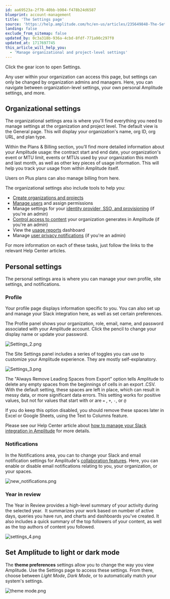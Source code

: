 ```yaml
---
id: aa69523a-2f70-40bb-b904-f478b24d6587
blueprint: account-management
title: 'The Settings page'
source: 'https://help.amplitude.com/hc/en-us/articles/235649848-The-Settings-page'
landing: false
exclude_from_sitemap: false
updated_by: 0c3a318b-936a-4cbd-8fdf-771a90c297f0
updated_at: 1717697745
this_article_will_help_you:
  - 'Manage organizational and project-level settings'
---
```

Click the gear icon to open Settings. 

Any user within your organization can access this page, but settings can only be changed by organization admins and managers. Here, you can navigate between organization-level settings, your own personal Amplitude settings, and more.

## Organizational settings

The organizational settings area is where you'll find everything you need to manage settings at the organization and project level. The default view is the General page. This will display your organization's name, org ID, org URL, and plan type. 

Within the Plans & Billing section, you’ll find more detailed information about your Amplitude usage: the contract start and end date, your organization's event or MTU limit, events or MTUs used by your organization this month and last month, as well as other key pieces of usage information. This will help you track your usage from within Amplitude itself.

Users on Plus plans can also manage billing from here.

The organizational settings also include tools to help you:

* [Create organizations and projects](/admin/account-management/manage-orgs-projects)
* [Manage users](/admin/account-management/manage-users) and assign permissions
* Manage settings for your [identity provider, SSO, and provisioning](/admin/single-sign-on/sso) (if you're an admin)
* [Control access to content](/analytics/share-external) your organization generates in Amplitude (if you're an admin)
* View the [usage reports](/admin/billing-use/usage-reports) dashboard
* Manage [user privacy notifications](/admin/account-management/manage-notifications) (if you're an admin)

For more information on each of these tasks, just follow the links to the relevant Help Center articles.

## Personal settings

The personal settings area is where you can manage your own profile, site settings, and notifications.

### Profile

Your profile page displays information specific to you. You can also set up and manage your Slack integration here, as well as set certain preferences.

The Profile panel shows your organization, role, email, name, and password associated with your Amplitude account. Click the pencil to change your display name or update your password. 

![Settings_2.png](/output/img/account-management/settings-2-png.png)

The Site Settings panel includes a series of toggles you can use to customize your Amplitude experience. They are mostly self-explanatory.

![Settings_3.png](/output/img/account-management/settings-3-png.png)

The "Always Remove Leading Spaces from Export” option tells Amplitude to delete any empty spaces from the beginnings of cells in an export .CSV. With the default setting, these spaces are left in place, which can result in messy data, or more significant data errors. This setting works for positive values, but not for values that start with or are `=` , `+`, `-`, or `@`

If you do keep this option disabled, you should remove these spaces later in Excel or Google Sheets, using the Text to Columns feature.

Please see our Help Center article about [how to manage your Slack integration in Amplitude](/analytics/integrate-slack) for more details.

### Notifications

In the Notifications area, you can to change your Slack and email notification settings for Amplitude's [collaboration features](/analytics/charts/chart-basics). Here, you can enable or disable email notifications relating to you, your organization, or your spaces.

![new_notifications.png](/output/img/account-management/new-notifications-png.png)

### Year in review

The Year in Review provides a high-level summary of your activity during the selected year.  It summarizes your work based on number of active days, queries you have run, and charts and dashboards you've created. It also includes a quick summary of the top followers of your content, as well as the top authors of content you followed.

![settings_4.png](/output/img/account-management/settings-4-png.png)

## Set Amplitude to light or dark mode

The **theme preferences** settings allow you to change the way you view Amplitude. Use the Settings page to access these settings. From there, choose between *Light Mode*, *Dark Mode*, or to automatically match your system's settings.

![theme mode.png](/output/img/account-management/theme-mode-png.png)